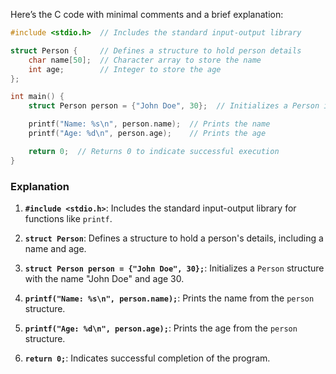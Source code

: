 Here’s the C code with minimal comments and a brief explanation:

```c
#include <stdio.h>  // Includes the standard input-output library

struct Person {     // Defines a structure to hold person details
    char name[50];  // Character array to store the name
    int age;        // Integer to store the age
};

int main() {
    struct Person person = {"John Doe", 30};  // Initializes a Person instance

    printf("Name: %s\n", person.name);  // Prints the name
    printf("Age: %d\n", person.age);    // Prints the age

    return 0;  // Returns 0 to indicate successful execution
}
```

### Explanation

1. **`#include <stdio.h>`**: Includes the standard input-output library for functions like `printf`.

2. **`struct Person`**: Defines a structure to hold a person's details, including a name and age.

3. **`struct Person person = {"John Doe", 30};`**: Initializes a `Person` structure with the name "John Doe" and age 30.

4. **`printf("Name: %s\n", person.name);`**: Prints the name from the `person` structure.

5. **`printf("Age: %d\n", person.age);`**: Prints the age from the `person` structure.

6. **`return 0;`**: Indicates successful completion of the program.
